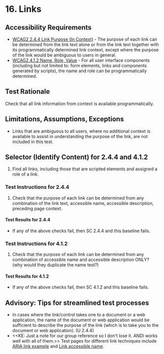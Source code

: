 # 16. Links 

## Accessibility Requirements
* [WCAG2 2.4.4 Link Purpose (In Context)](https://www.w3.org/TR/UNDERSTANDING-WCAG20/navigation-mechanisms-refs.html) - The purpose of each link can be determined from the link text alone or from the link text together with its programmatically determined link context, except where the purpose of the link would be ambiguous to users in general.
* [WCAG2 4.1.2 Name, Role, Value](https://www.w3.org/TR/UNDERSTANDING-WCAG20/ensure-compat-rsv.html) - For all user interface components (including but not limited to: form elements, links and components generated by scripts), the name and role can be programmatically determined.

## Test Rationale
Check that all link information from context is available programmatically.

## Limitations, Assumptions, Exceptions
* Links that are ambiguous to all users, where no additional context is available to assist in understanding the purpose of the link, are not included in this test. 

## Selector (Identify Content) for 2.4.4 and 4.1.2
1. Find all links, including those that are scripted elements and assigned a role of a link.

### Test Instructions for 2.4.4
1. Check that the purpose of each link can be determined from any combination of the link text, accessible name, accessible description, preceding page context.
#### Test Results for 2.4.4
* If any of the above checks fail, then SC 2.4.4 and this baseline fails.

### Test Instructions for 4.1.2
1. Check that the purpose of each link can be determined from any combination of accessible name and accessible description ONLY? (why would they duplicate the name test?)
#### Test Results for 4.1.2
* If any of the above checks fail, then SC 4.1.2 and this baseline fails.

## Advisory: Tips for streamlined test processes
* In cases where the link/control takes one to a document or a web application, the name of the document or web application would be sufficient to describe the purpose of the link (which is to take you to the document or web application). (U 2.4.4)
* <<KE: Just a note for our group reference so I don't lose it. ANDI works well with all of them.>> Test pages for different link techniques include [ARIA link example](https://www.w3.org/TR/2016/WD-wai-aria-practices-1.1-20161214/examples/link/link.html) and [Link accessible name](http://not.webaccessibility.com/link-accessible-name.html).  
